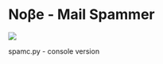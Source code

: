 Noβe - Mail Spammer
============================= 

![](https://user-images.githubusercontent.com/52446061/78201794-eba65e80-74ab-11ea-8e14-8b55ac9db353.jpg)

spamc.py - console version
